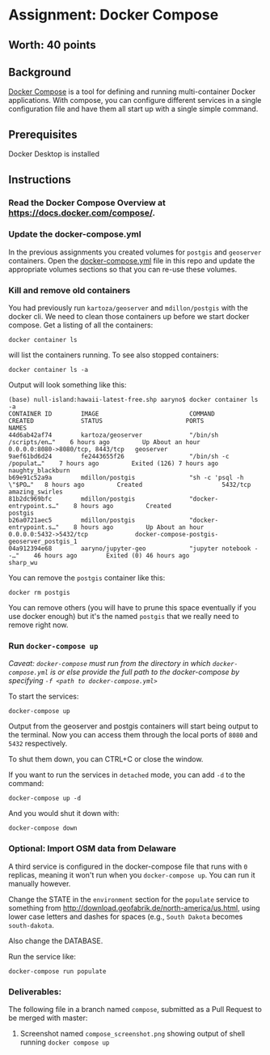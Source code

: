 # Assignment: Docker Compose
## Worth: 40 points

## Background
[Docker Compose](https://docs.docker.com/compose/) is a tool for defining and running multi-container Docker applications. 
With compose, you can configure different services in a single configuration file and have them all start up with a single
simple command. 

## Prerequisites
Docker Desktop is installed

## Instructions
### Read the Docker Compose Overview at https://docs.docker.com/compose/. 

### Update the docker-compose.yml 
In the previous assignments you created volumes for `postgis` and `geoserver` containers. Open the [docker-compose.yml](docker-compose.yml) file in this repo and update the appropriate volumes sections so that you can re-use these volumes.

### Kill and remove old containers
You had previously run `kartoza/geoserver` and `mdillon/postgis` with the docker cli. We need to clean those containers up
before we start docker compose. Get a listing of all the containers:
```
docker container ls 
```
will list the containers running. To see also stopped containers:
```
docker container ls -a
```
Output will look something like this:
```
(base) null-island:hawaii-latest-free.shp aaryno$ docker container ls -a
CONTAINER ID        IMAGE                         COMMAND                   CREATED             STATUS                       PORTS                              NAMES
44d6ab42af74        kartoza/geoserver             "/bin/sh /scripts/en…"    6 hours ago         Up About an hour             0.0.0.0:8080->8080/tcp, 8443/tcp   geoserver
9aef61bd6d24        fe2443655f26                  "/bin/sh -c /populat…"    7 hours ago         Exited (126) 7 hours ago                                        naughty_blackburn
b69e91c52a9a        mdillon/postgis               "sh -c 'psql -h \"$PO…"   8 hours ago         Created                      5432/tcp                           amazing_swirles
81b2dc969bfc        mdillon/postgis               "docker-entrypoint.s…"    8 hours ago         Created                                                         postgis
b26a0721aec5        mdillon/postgis               "docker-entrypoint.s…"    8 hours ago         Up About an hour             0.0.0.0:5432->5432/tcp             docker-compose-postgis-geoserver_postgis_1
04a912394e68        aaryno/jupyter-geo            "jupyter notebook --…"    46 hours ago        Exited (0) 46 hours ago                                         sharp_wu
```
You can remove the `postgis` container like this:
```
docker rm postgis
```
You can remove others (you will have to prune this space eventually if you use docker enough) but it's the named `postgis` that we really need to remove right now.

### Run `docker-compose up`
_Caveat: `docker-compose` must run from the directory in which `docker-compose.yml` is or else provide the full path to the docker-compose by specifying `-f <path to docker-compose.yml>`_

To start the services:
```
docker-compose up
```
Output from the geoserver and postgis containers will start being output to the terminal. Now you can access them through the local ports of `8080` and `5432` respectively.

To shut them down, you can CTRL+C or close the window.

If you want to run the services in `detached` mode, you can add `-d` to the command:
```
docker-compose up -d
```
And you would shut it down with:
```
docker-compose down
```

### Optional: Import OSM data from Delaware
A third service is configured in the docker-compose file that runs with `0` replicas, meaning it won't run when you `docker-compose up`. You can run it manually however. 

Change the STATE in the `environment` section for the `populate` service to something from http://download.geofabrik.de/north-america/us.html, using lower case letters and dashes for spaces (e.g., `South Dakota` becomes `south-dakota`. 

Also change the DATABASE.

Run the service like:
```
docker-compose run populate
```

### Deliverables:

The following file in a branch named `compose`, submitted as a Pull Request to be merged with master:
1) Screenshot named `compose_screenshot.png` showing output of shell running `docker compose up`

